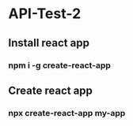 # API-Test-2

## Install react app
### npm i -g create-react-app

## Create react app
### npx create-react-app my-app